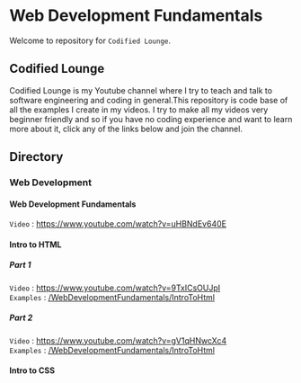 # Web Development Fundamentals

Welcome to repository for `Codified Lounge`. 

## Codified Lounge
Codified Lounge is my Youtube channel where I try to teach and talk to software engineering and coding in general.This repository is code base of all the examples I create in my videos.  I try to make all my videos very beginner friendly and so if you have no coding experience and want to learn more about it, click any of the links below and join the channel. 

## Directory

### Web Development

#### Web Development Fundamentals
`Video` : https://www.youtube.com/watch?v=uHBNdEv640E

#### Intro to HTML

##### Part 1
`Video` : https://www.youtube.com/watch?v=9TxICsOUJpI <br/>
`Examples` : [/WebDevelopmentFundamentals/IntroToHtml](https://github.com/gaurangdave/CodifiedLounge/tree/main/WebDevelopmentFundamentals/IntroToHtml)


##### Part 2
`Video` : https://www.youtube.com/watch?v=gV1qHNwcXc4 <br/>
`Examples` : [/WebDevelopmentFundamentals/IntroToHtml](https://github.com/gaurangdave/CodifiedLounge/tree/main/WebDevelopmentFundamentals/IntroToHtml)

#### Intro to CSS
